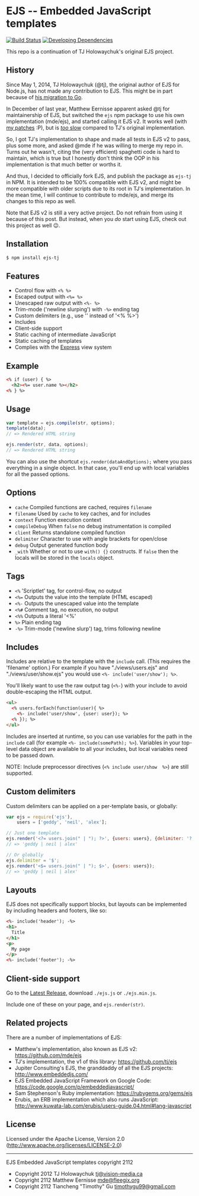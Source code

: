 # EJS -- Embedded JavaScript templates

[![Build Status](https://img.shields.io/travis/TimothyGu/ejs/master.svg?style=flat)](https://travis-ci.org/TimothyGu/ejs)
[![Developing Dependencies](https://img.shields.io/david/dev/TimothyGu/ejs.svg?style=flat)](https://david-dm.org/TimothyGu/ejs#info=devDependencies)

This repo is a continuation of TJ Holowaychuk's original EJS project.

## History

Since May 1, 2014, TJ Holowaychuk (@tj), the original author of EJS for
Node.js, has not made any contribution to EJS. This might be in part because
of [his migration to Go](https://medium.com/code-adventures/farewell-node-js-4ba9e7f3e52b).

In December of last year, Matthew Eernisse apparent asked @tj for
maintainership of EJS, but switched the `ejs` npm package to use his own
implementation (mde/ejs), and started calling it EJS v2. It works well (with
[my patches](https://github.com/mde/ejs/commits/master?author=TimothyGu) :P),
but is [*too* slow](https://gist.github.com/TimothyGu/2c43a88789d5302d81f9#file-result-md)
compared to TJ's original implementation.

So, I got TJ's implementation to shape and made all tests in EJS v2 to pass,
plus some more, and asked @mde if he was willing to merge my repo in. Turns
out he wasn't, citing the (very efficient) spaghetti code is hard to maintain,
which is true but I honestly don't think the OOP in his implementation is
that much better or worths it.

And thus, I decided to officially fork EJS, and publish the package as
`ejs-tj` in NPM. It is intended to be 100% compatible with EJS v2, and might
be more compatible with older scripts due to its root in TJ's implementation.
In the mean time, I will continue to contribute to mde/ejs, and merge its
changes to this repo as well.

Note that EJS v2 is still a very active project. Do not refrain from using
it because of this post. But instead, when you *do* start using EJS, check out
this project as well :wink:.

## Installation

```bash
$ npm install ejs-tj
```

## Features

  * Control flow with `<% %>`
  * Escaped output with `<%= %>`
  * Unescaped raw output with `<%- %>`
  * Trim-mode ('newline slurping') with `-%>` ending tag
  * Custom delimiters (e.g., use '<? ?>' instead of '<% %>')
  * Includes
  * Client-side support
  * Static caching of intermediate JavaScript
  * Static caching of templates
  * Complies with the [Express](http://expressjs.com) view system

## Example

```html
<% if (user) { %>
  <h2><%= user.name %></h2>
<% } %>
```

## Usage

```javascript
var template = ejs.compile(str, options);
template(data);
// => Rendered HTML string

ejs.render(str, data, options);
// => Rendered HTML string
```

You can also use the shortcut `ejs.render(dataAndOptions);` where you pass
everything in a single object. In that case, you'll end up with local variables
for all the passed options.

## Options

  - `cache`           Compiled functions are cached, requires `filename`
  - `filename`        Used by `cache` to key caches, and for includes
  - `context`         Function execution context
  - `compileDebug`    When `false` no debug instrumentation is compiled
  - `client`          Returns standalone compiled function
  - `delimiter`       Character to use with angle brackets for open/close
  - `debug`           Output generated function body
  - `_with`           Whether or not to use `with() {}` constructs. If `false`
                      then the locals will be stored in the `locals` object.

## Tags

  - `<%`              'Scriptlet' tag, for control-flow, no output
  - `<%=`             Outputs the value into the template (HTML escaped)
  - `<%-`             Outputs the unescaped value into the template
  - `<%#`             Comment tag, no execution, no output
  - `<%%`             Outputs a literal '<%'
  - `%>`              Plain ending tag
  - `-%>`             Trim-mode ('newline slurp') tag, trims following newline

## Includes

Includes are relative to the template with the `include` call. (This
requires the 'filename' option.) For example if you have "./views/users.ejs" and
"./views/user/show.ejs" you would use `<%- include('user/show'); %>`.

You'll likely want to use the raw output tag (`<%-`) with your include to avoid
double-escaping the HTML output.

```html
<ul>
  <% users.forEach(function(user){ %>
    <%- include('user/show', {user: user}); %>
  <% }); %>
</ul>
```

Includes are inserted at runtime, so you can use variables for the path in the
`include` call (for example `<%- include(somePath); %>`). Variables in your
top-level data object are available to all your includes, but local variables
need to be passed down.

NOTE: Include preprocessor directives (`<% include user/show  %>`) are
still supported.

## Custom delimiters

Custom delimiters can be applied on a per-template basis, or globally:

```javascript
var ejs = require('ejs'),
    users = ['geddy', 'neil', 'alex'];

// Just one template
ejs.render('<?= users.join(" | "); ?>', {users: users}, {delimiter: '?'});
// => 'geddy | neil | alex'

// Or globally
ejs.delimiter = '$';
ejs.render('<$= users.join(" | "); $>', {users: users});
// => 'geddy | neil | alex'
```

## Layouts

EJS does not specifically support blocks, but layouts can be implemented by
including headers and footers, like so:


```html
<%- include('header'); -%>
<h1>
  Title
</h1>
<p>
  My page
</p>
<%- include('footer'); -%>
```

## Client-side support

Go to the [Latest Release](https://github.com/mde/ejs/releases/latest), download
`./ejs.js` or `./ejs.min.js`.

Include one of these on your page, and `ejs.render(str)`.

## Related projects

There are a number of implementations of EJS:

 * Matthew's implementation, also known as EJS v2: https://github.com/mde/ejs
 * TJ's implementation, the v1 of this library: https://github.com/tj/ejs
 * Jupiter Consulting's EJS, the granddaddy of all the EJS projects:
   http://www.embeddedjs.com/
 * EJS Embedded JavaScript Framework on Google Code: https://code.google.com/p/embeddedjavascript/
 * Sam Stephenson's Ruby implementation: https://rubygems.org/gems/ejs
 * Erubis, an ERB implementation which also runs JavaScript: http://www.kuwata-lab.com/erubis/users-guide.04.html#lang-javascript

## License

Licensed under the Apache License, Version 2.0
(<http://www.apache.org/licenses/LICENSE-2.0>)

- - -
EJS Embedded JavaScript templates copyright 2112

- Copyright 2012 TJ Holowaychuk <tj@vision-media.ca>
- Copyright 2112 Matthew Eernisse <mde@fleegix.org>
- Copyright 2112 Tiancheng "Timothy" Gu <timothygu99@gmail.com>



